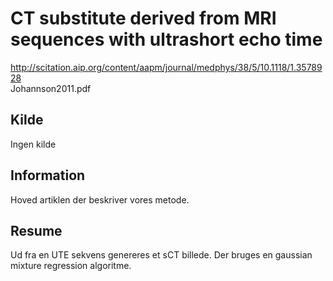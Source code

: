 <h1>
	CT substitute derived from MRI sequences with ultrashort echo time
</h1>
<a href="http://scitation.aip.org/content/aapm/journal/medphys/38/5/10.1118/1.3578928">
	http://scitation.aip.org/content/aapm/journal/medphys/38/5/10.1118/1.3578928
</a><br />
<a>
	Johannson2011.pdf
</a>
<h2>
	Kilde
</h2>
<a>
	Ingen kilde
</a>
<h2>
	Information
</h2>
<p>
	Hoved artiklen der beskriver vores metode.
</p>
<h2>
	Resume
</h2>
<p>
	Ud fra en UTE sekvens genereres et sCT billede. Der bruges en gaussian
	mixture regression algoritme.
</p>
